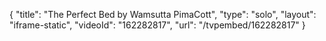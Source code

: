 {
    "title": "The Perfect Bed by Wamsutta PimaCott",
    "type": "solo",
    "layout": "iframe-static",
    "videoId": "162282817",
    "url": "\/tvpembed\/162282817"
}
